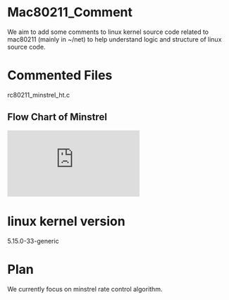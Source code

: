 # Mac80211_Comment
We aim to add some comments to linux kernel source code related to mac80211 (mainly in ~/net) to help understand logic and structure of linux source code.
# Commented Files
rc80211_minstrel_ht.c
## Flow Chart of Minstrel
![image](https://github.com/chosen-ox/Mac80211_Comment/blob/master/IMG/flowchart.pdf)
# linux kernel version 
5.15.0-33-generic
# Plan
We currently focus on minstrel rate control algorithm.
